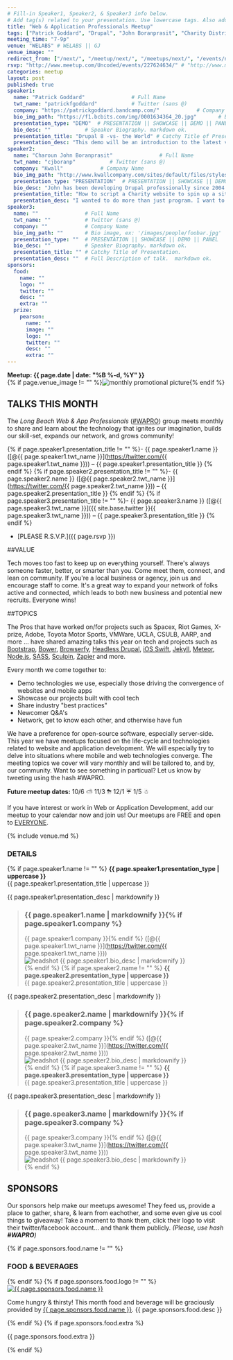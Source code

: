 ```yaml
---
# Fill-in Speaker1, Speaker2, & Speaker3 info below.
# Add tag(s) related to your presentation. Use lowercase tags. Also add "Your Name" as a tag.
title: "Web & Application Professionals Meetup"
tags: ["Patrick Goddard", "Drupal", "John Boranprasit", "Charity Distribution"]
meeting_time: "7-9p"
venue: "WELABS" # WELABS || GJ
venue_image: ""
redirect_from: ["/next/", "/meetup/next/", "/meetups/next/", "/events/next/"]
rsvp: "http://www.meetup.com/Uncoded/events/227624634/" # "http://www.meetup.com/Uncoded/events/225429587/"
categories: meetup
layout: post
published: true
speaker1:
  name: "Patrick Goddard"               # Full Name
  twt_name: "patrickfgoddard"           # Twitter (sans @)
  company: "https://patrickgoddard.bandcamp.com/"            # Company Name
  bio_img_path: "https://f1.bcbits.com/img/0001634364_20.jpg"       # Bio image, ex: '/images/people/foobar.jpg'
  presentation_type: "DEMO"  # PRESENTATION || SHOWCASE || DEMO || PANEL
  bio_desc: ""           # Speaker Biography. markdown ok.
  presentation_title: "Drupal 8 -vs- the World" # Catchy Title of Presentation.
  presentation_desc: "This demo will be an introduction to the latest version of Drupal and a survey of similar tools. We'll look at the features that make Drupal 8 different from all previous versions and contrast these features with similar tools, such as [WordPress](https://wordpress.org/), [Joomla](https://www.joomla.org/), [Jekyll](https://jekyllrb.com/),  [Grav](http://bolt.cm/), [Django](https://www.djangoproject.com/) (reverse alphabetical)."  # Full Description of talk.  markdown ok.
speaker2:
  name: "Charoun John Boranprasit"               # Full Name
  twt_name: "cjboranp"           # Twitter (sans @)
  company: "Kwall"            # Company Name
  bio_img_path: "http://www.kwallcompany.com/sites/default/files/styles/profile_page/public/pictures/picture-155-1447372751.jpg"       # Bio image, ex: '/images/people/foobar.jpg'
  presentation_type: "PRESENTATION"  # PRESENTATION || SHOWCASE || DEMO || PANEL
  bio_desc: "John has been developing Drupal professionally since 2004 specializing in E-commerce customization. He discovered his passion for programming from Seneca College in Toronto, Canada. John believes that programming saves people time and time is a commodity we can never get back."           # Speaker Biography. markdown ok.
  presentation_title: "How to script a Charity website to spin up a site in less than 5 minutes." # Catchy Title of Presentation.
  presentation_desc: "I wanted to do more than just program. I want to help people. My talents are in programming so I tend to get asked to build a site for everyone. Recently I wanted to find more ways to be involved in helping people so I built a platform to pulls in functionality and installs a complete CMS system. This presentation outlines how I did it and how you can do it too."  # Full Description of talk.  markdown ok.
speaker3:
  name: ""               # Full Name
  twt_name: ""           # Twitter (sans @)
  company: ""            # Company Name
  bio_img_path: ""       # Bio image, ex: '/images/people/foobar.jpg'
  presentation_type: ""  # PRESENTATION || SHOWCASE || DEMO || PANEL
  bio_desc: ""           # Speaker Biography. markdown ok.
  presentation_title: "" # Catchy Title of Presentation.
  presentation_desc: ""  # Full Description of talk.  markdown ok.
sponsors:
  food:
    name: ""
    logo: ""
    twitter: ""
    desc: ""
    extra: ""
  prize:
    pearson:
      name: ""
      image: ""
      logo: ""
      twitter: ""
      desc: ""
      extra: ""
---
```


**Meetup: {{ page.date | date: "%B %-d, %Y" }}**  
{% if page.venue_image != "" %}<img src="{{ base.url }}{{ page.venue_image }}" alt="monthly promotional picture">{% endif %}

## TALKS THIS MONTH  
The _Long Beach Web & App Professionals_ ([#WAPRO](https://twitter.com/intent/tweet?text=I%27m%20excited%20for%20the%20%23WAPRO%20meetup%20this%20month!%20meetup.com%2Funcoded%2Fevents%2F%20%40uncodedlb%20%23uncoded)) group meets monthly to share and learn about the technology that ignites our imagination, builds our skill-set, expands our network, and grows community!

{% if page.speaker1.presentation_title != ""  %}- {{ page.speaker1.name }} ([@{{ page.speaker1.twt_name }}](https://twitter.com/{{ page.speaker1.twt_name }})) – {{ page.speaker1.presentation_title }}  {% endif %}
{% if page.speaker2.presentation_title != ""  %}- {{ page.speaker2.name }} ([@{{ page.speaker2.twt_name }}](https://twitter.com/{{ page.speaker2.twt_name }})) – {{ page.speaker2.presentation_title }}  {% endif %}
{% if page.speaker3.presentation_title != ""  %}- {{ page.speaker3.name }} ([@{{ page.speaker3.twt_name }}]({{ site.base.twitter }}{{ page.speaker3.twt_name }})) – {{ page.speaker3.presentation_title }}  {% endif %}
- [PLEASE R.S.V.P.]({{ page.rsvp }})

##VALUE

Tech moves too fast to keep up on everything yourself.  There's always someone faster, better, or smarter than you.  Come meet them, connect, and lean on community.  If you're a local business or agency, join us and encourage staff to come.  It's a great way to expand your network of folks active and connected, which leads to both new business and potential new recruits.  Everyone wins!


##TOPICS

The Pros that have worked on/for projects such as Spacex, Riot Games, X-prize, Adobe, Toyota Motor Sports, VMWare, UCLA, CSULB, AARP, and more ... have shared amazing talks this year on tech and projects such as [Bootstrap](http://getbootstrap.com/), [Bower](http://bower.io), [Browserfy](http://browserify.org/), [Headless Drupal](https://github.com/davidhwang/horseman), [iOS Swift](https://developer.apple.com/swift/), [Jekyll](http://jekyllrb.com), [Meteor](https://www.meteor.com/), [Node.js](http://iojs.org), [SASS](http://sass-lang.com/), [Sculpin](http://sculpin.io), [Zapier](http://zapier.com) and more.

Every month we come together to:

* Demo technologies we use, especially those driving the convergence of websites and mobile apps
* Showcase our projects built with cool tech
* Share industry "best practices"
* Newcomer Q&A's
* Network, get to know each other, and otherwise have fun

We have a preference for open-source software, especially server-side.  This year we have meetups focused on the life-cycle and technologies related to website and application development.  We will especially try to delve into situations where mobile and web technologies converge.  The meeting topics we cover will vary monthly and will be tailored to, and by, our community.  Want to see something in particual?  Let us know by tweeting using the hash #WAPRO.  

**Future meetup dates:**  10/6  ⛅  11/3  ⛈  12/1  ☔  1/5  ☃

If you have interest or work in Web or Application Development, add our meetup to your calendar now and join us! Our meetups are FREE and open to [EVERYONE](https://github.com/uncodedlb/uncoded-policies).


{% include venue.md %}


### DETAILS  
{% if page.speaker1.name != "" %}
**{{ page.speaker1.presentation_type | uppercase }}**  
{{ page.speaker1.presentation_title | uppercase }}  

{{ page.speaker1.presentation_desc | markdownify }}  

> ### {{ page.speaker1.name | markdownify }}{% if page.speaker1.company %}
> {{ page.speaker1.company }}{% endif %}  ([@{{ page.speaker1.twt_name }}](https://twitter.com/{{ page.speaker1.twt_name }}))  
> <img src="{{ site.baseurl }}{{ page.speaker1.bio_img_path }}" alt="headshot" class="headshot">
> {{ page.speaker1.bio_desc | markdownify }}  
{% endif %}
{% if page.speaker2.name != ""  %}
**{{ page.speaker2.presentation_type | uppercase }}**  
{{ page.speaker2.presentation_title | uppercase }}

{{ page.speaker2.presentation_desc | markdownify }}  

> ### {{ page.speaker2.name | markdownify }}{% if page.speaker2.company %}
> {{ page.speaker2.company }}{% endif %}  ([@{{ page.speaker2.twt_name }}](https://twitter.com/{{ page.speaker2.twt_name }}))  
> <img src="{{ site.baseurl }}{{ page.speaker2.bio_img_path }}" alt="headshot" class="headshot">
> {{ page.speaker2.bio_desc | markdownify }}  
{% endif %}
{% if page.speaker3.name != ""  %}
**{{ page.speaker3.presentation_type | uppercase }}**  
{{ page.speaker3.presentation_title | uppercase }}

{{ page.speaker3.presentation_desc | markdownify }}  

> ### {{ page.speaker3.name | markdownify }}{% if page.speaker3.company %}
> {{ page.speaker3.company }}{% endif %}  ([@{{ page.speaker3.twt_name }}](https://twitter.com/{{ page.speaker3.twt_name }}))  
> <img src="{{ site.baseurl }}{{ page.speaker3.bio_img_path }}" alt="headshot" class="headshot">
> {{ page.speaker3.bio_desc | markdownify }}  
{% endif %}



## SPONSORS

Our sponsors help make our meetups awesome! They feed us, provide a place to gather, share, & learn from eachother, and some even give us cool things to giveaway!  Take a moment to thank them, click their logo to visit their twitter/facebook account... and thank them publicly.  *(Please, use hash __#WAPRO__)*

{% if page.sponsors.food.name != "" %}
### FOOD & BEVERAGES
{% endif %}
{% if page.sponsors.food.logo != "" %}<a href="{{ site.base.twitter }}{{ page.sponsors.food.twitter }}" target="_blank"><img class="logo" src='{{ page.sponsors.food.logo }}' alt='{{ page.sponsors.food.name }}'></a>
<p>Come hungry & thirsty! This month food and beverage will be graciously provided by <a href="{{ site.base.twitter }}{{ page.sponsors.food.twitter }}" target="_blank">{{ page.sponsors.food.name }}</a>.  {{ page.sponsors.food.desc }}</p>{% endif %}
{% if page.sponsors.food.extra %}<p>{{ page.sponsors.food.extra }}</p>{% endif %}
